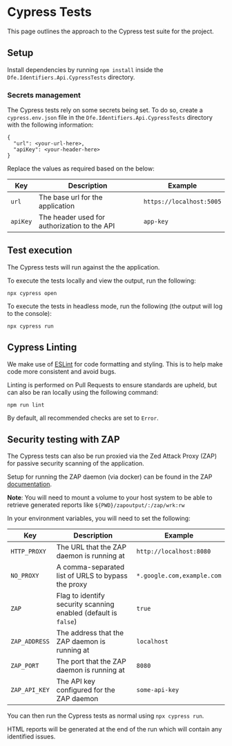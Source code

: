 # Cypress Tests

This page outlines the approach to the Cypress test suite for the project.

## Setup

Install dependencies by running `npm install` inside the `Dfe.Identifiers.Api.CypressTests` directory.

### Secrets management

The Cypress tests rely on some secrets being set. To do so, create a `cypress.env.json` file in the `Dfe.Identifiers.Api.CypressTests` directory with the following information:

```
{
  "url": <your-url-here>,
  "apiKey": <your-header-here>
}
```

Replace the values as required based on the below:

| Key | Description | Example |
|--|--|--|
| `url` | The base url for the application | `https://localhost:5005` |
| `apiKey` | The header used for authorization to the API | `app-key` |

## Test execution
The Cypress tests will run against the the application.

To execute the tests locally and view the output, run the following:

`npx cypress open`

To execute the tests in headless mode, run the following (the output will log to the console):

`npx cypress run`

## Cypress Linting
We make use of [ESLint](https://eslint.org/) for code formatting and styling. This is to help make code more consistent and avoid bugs.

Linting is performed on Pull Requests to ensure standards are upheld, but can also be ran locally using the following command:

`npm run lint`

By default, all recommended checks are set to `Error`.

## Security testing with ZAP

The Cypress tests can also be run proxied via the Zed Attack Proxy (ZAP) for passive security scanning of the application.

Setup for running the ZAP daemon (via docker) can be found in the ZAP [documentation](https://www.zaproxy.org/docs/docker/about/#zap-headless).

**Note**: You will need to mount a volume to your host system to be able to retrieve generated reports like `${PWD}/zapoutput/:/zap/wrk:rw`

In your environment variables, you will need to set the following:

| Key | Description | Example |
|--|--|--|
| `HTTP_PROXY` | The URL that the ZAP daemon is running at | `http://localhost:8080` |
| `NO_PROXY` | A comma-separated list of URLS to bypass the proxy | `*.google.com,example.com` |
| `ZAP` | Flag to identify security scanning enabled (default is `false`) | `true` |
| `ZAP_ADDRESS` | The address that the ZAP daemon is running at | `localhost` |
| `ZAP_PORT` | The port that the ZAP daemon is running at | `8080` |
| `ZAP_API_KEY` | The API key configured for the ZAP daemon | `some-api-key` |

You can then run the Cypress tests as normal using `npx cypress run`.

HTML reports will be generated at the end of the run which will contain any identified issues.